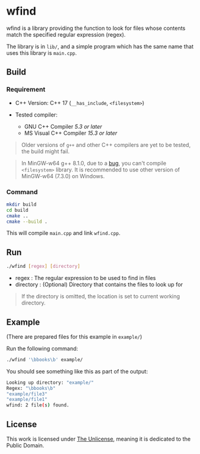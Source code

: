 # wfind

wfind is a library providing the function to look for files
whose contents match the specified regular expression (regex).

The library is in `lib/`, and a simple program which has the same name that uses this library is `main.cpp`.

## Build

### Requirement

-   C++ Version: C++ 17 (`__has_include`, `<filesystem>`)

-   Tested compiler:

    -   GNU C++ Compiler _5.3 or later_
    -   MS Visual C++ Compiler _15.3 or later_

> Older versions of `g++` and other C++ compilers are yet to be tested, the build might fail.

> In MinGW-w64 g++ 8.1.0, due to a [bug](http://sourceforge.net/p/mingw-w64/bugs/737/), you can't compile `<filesystem>` library. It is recommended to use other version of MinGW-w64 (7.3.0) on Windows.

### Command

```bash
mkdir build
cd build
cmake ..
cmake --build .
```

This will compile `main.cpp` and link `wfind.cpp`.

## Run

```bash
./wfind [regex] [directory]
```

-   regex : The regular expression to be used to find in files
-   directory : (Optional) Directory that contains the files to look up for

> If the directory is omitted, the location is set to current working directory.

## Example

(There are prepared files for this example in `example/`)

Run the following command:

```bash
./wfind '\bbooks\b' example/
```

You should see something like this as part of the output:

```bash
Looking up directory: "example/"
Regex: "\bbooks\b"
"example/file3"
"example/file1"
wfind: 2 file(s) found.
```

## License

This work is licensed under [The Unlicense](http://unlicense.org/), meaning it is dedicated to the Public Domain.
